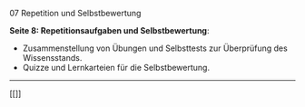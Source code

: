 07 Repetition und Selbstbewertung

**Seite 8: Repetitionsaufgaben und Selbstbewertung**:

- Zusammenstellung von Übungen und Selbsttests zur Überprüfung des Wissensstands.
- Quizze und Lernkarteien für die Selbstbewertung.

---
[[]]